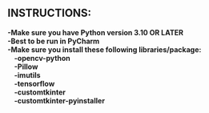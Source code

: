 ## INSTRUCTIONS:  
**-Make sure you have Python version 3.10 OR LATER  
-Best to be run in PyCharm  
-Make sure you install these following libraries/package:  
 &nbsp; &nbsp; -opencv-python  
 &nbsp; &nbsp; -Pillow  
 &nbsp; &nbsp; -imutils  
 &nbsp; &nbsp; -tensorflow  
 &nbsp; &nbsp; -customtkinter  
 &nbsp; &nbsp; -customtkinter-pyinstaller**
